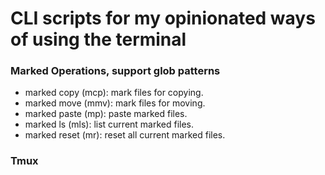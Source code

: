 # CLI scripts for my opinionated ways of using the terminal
### Marked Operations, support glob patterns
- marked copy (mcp): mark files for copying.
- marked move (mmv): mark files for moving.
- marked paste (mp): paste marked files.
- marked ls (mls): list current marked files.
- marked reset (mr): reset all current marked files.
### Tmux
